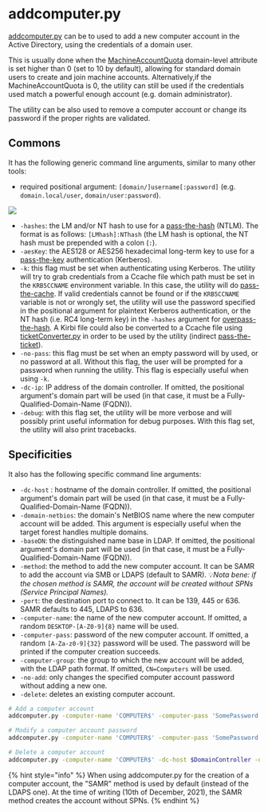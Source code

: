# addcomputer.py

[addcomputer.py](https://github.com/SecureAuthCorp/impacket/blob/master/examples/addcomputer.py) can be to used to add a new computer account in the Active Directory, using the credentials of a domain user.&#x20;

This is usually done when the [MachineAccountQuota](https://www.thehacker.recipes/ad/movement/domain-settings/machineaccountquota) domain-level attribute is set higher than 0 (set to 10 by default), allowing for standard domain users to create and join machine accounts. Alternatively,if the MachineAccountQuota is 0, the utility can still be used if the credentials used match a powerful enough account (e.g. domain administrator).

The utility can be also used to remove a computer account or change its password if the proper rights are validated.

## Commons

It has the following generic command line arguments, similar to many other tools:

* required positional argument: `[domain/]username[:password]` (e.g. `domain.local/user`, `domain/user:password`).

![](<../../.gitbook/assets/impacket\_positional\_arg-without target.png>)

* `-hashes`: the LM and/or NT hash to use for a [pass-the-hash](https://www.thehacker.recipes/ad/movement/ntlm/pth) (NTLM). The format is as follows: `[LMhash]:NThash` (the LM hash is optional, the NT hash must be prepended with a colon (`:`).
* `-aesKey`: the AES128 or AES256 hexadecimal long-term key to use for a [pass-the-key](https://www.thehacker.recipes/ad/movement/kerberos/ptk) authentication (Kerberos).
* `-k`: this flag must be set when authenticating using Kerberos. The utility will try to grab credentials from a Ccache file which path must be set in the `KRB5CCNAME` environment variable. In this case, the utility will do [pass-the-cache](https://www.thehacker.recipes/ad/movement/kerberos/ptc). If valid credentials cannot be found or if the `KRB5CCNAME` variable is not or wrongly set, the utility will use the password specified in the positional argument for plaintext Kerberos authentication, or the NT hash (i.e. RC4 long-term key) in the `-hashes` argument for [overpass-the-hash](https://www.thehacker.recipes/ad/movement/kerberos/opth). A Kirbi file could also be converted to a Ccache file using [ticketConverter.py](ticketconverter.py.md) in order to be used by the utility (indirect [pass-the-ticket](https://www.thehacker.recipes/ad/movement/kerberos/ptt)).
* `-no-pass`: this flag must be set when an empty password will by used, or no password at all. Without this flag, the user will be prompted for a password when running the utility. This flag is especially useful when using `-k`.
* `-dc-ip`: IP address of the domain controller. If omitted, the positional argument's domain part will be used (in that case, it must be a Fully-Qualified-Domain-Name (FQDN)).
* `-debug`: with this flag set, the utility will be more verbose and will possibly print useful information for debug purposes. With this flag set, the utility will also print tracebacks.

## Specificities

It also has the following specific command line arguments:

* `-dc-host` : hostname of the domain controller. If omitted, the positional argument's domain part will be used (in that case, it must be a Fully-Qualified-Domain-Name (FQDN)).
* `-domain-netbios`: the domain's NetBIOS name where the new computer account will be added. This argument is especially useful when the target forest handles multiple domains.
* `-baseDN`: the distinguished name base in LDAP. If omitted, the positional argument's domain part will be used (in that case, it must be a Fully-Qualified-Domain-Name (FQDN)).
* `-method`: the method to add the new computer account. It can be SAMR to add the account via SMB or LDAPS (default to SAMR). :bulb:_Nota bene: if the chosen method is SAMR, the account will be created without SPNs (Service Principal Names)._
* `-port`: the destination port to connect to. It can be 139, 445 or 636. SAMR defaults to 445, LDAPS to 636.
* `-computer-name`: the name of the new computer account. If omitted, a random `DESKTOP-[A-Z0-9]{8}` name will be used.
* `-computer-pass`: password of the new computer account. If omitted, a random `[A-Za-z0-9]{32}` password will be used. The password will be printed if the computer creation succeeds.
* `-computer-group`: the group to which the new account will be added, with the LDAP path format. If omitted, `CN=Computers` will be used.
* `-no-add`: only changes the specified computer account password without adding a new one.
* `-delete`: deletes an existing computer account.

```bash
# Add a computer account
addcomputer.py -computer-name 'COMPUTER$' -computer-pass 'SomePassword' -dc-host $DomainController -domain-netbios $DOMAIN 'DOMAIN\user:password'

# Modify a computer account password
addcomputer.py -computer-name 'COMPUTER$' -computer-pass 'SomePassword' -dc-host $DomainController -no-add 'DOMAIN\user:password'

# Delete a computer account
addcomputer.py -computer-name 'COMPUTER$' -dc-host $DomainController -delete 'DOMAIN\user:password'
```

{% hint style="info" %}
When using addcomputer.py for the creation of a computer account, the "SAMR" method is used by default (instead of the LDAPS one). At the time of writing (10th of December, 2021), the SAMR method creates the account without SPNs.
{% endhint %}
